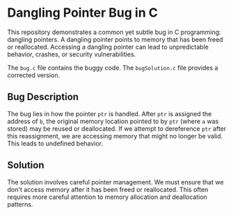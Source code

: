 # Dangling Pointer Bug in C
This repository demonstrates a common yet subtle bug in C programming: dangling pointers.  A dangling pointer points to memory that has been freed or reallocated. Accessing a dangling pointer can lead to unpredictable behavior, crashes, or security vulnerabilities.

The `bug.c` file contains the buggy code. The `bugSolution.c` file provides a corrected version.

## Bug Description
The bug lies in how the pointer `ptr` is handled. After `ptr` is assigned the address of `b`, the original memory location pointed to by `ptr` (where `a` was stored) may be reused or deallocated. If we attempt to dereference `ptr` after this reassignment, we are accessing memory that might no longer be valid.  This leads to undefined behavior.

## Solution
The solution involves careful pointer management. We must ensure that we don't access memory after it has been freed or reallocated. This often requires more careful attention to memory allocation and deallocation patterns.